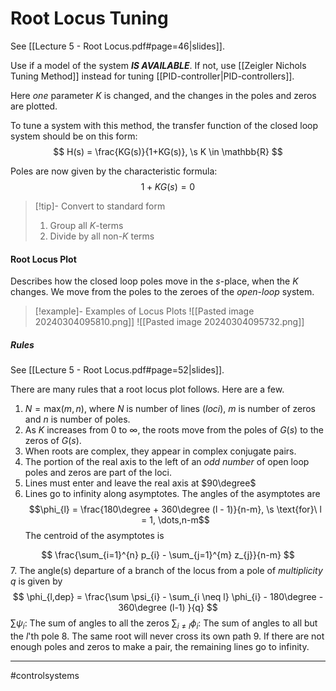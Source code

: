 # Root Locus Tuning
See [[Lecture 5 - Root Locus.pdf#page=46|slides]].

Use if a model of the system ***IS AVAILABLE***. If not, use [[Zeigler Nichols Tuning Method]] instead for tuning [[PID-controller|PID-controllers]].

Here *one* parameter $K$ is changed, and the changes in the poles and zeros are plotted.

To tune a system with this method, the transfer function of the closed loop system should be on this form:
$$
H(s) = \frac{KG(s)}{1+KG(s)}, \s K \in \mathbb{R}
$$

Poles are now given by the characteristic formula:
$$1 + KG(s) = 0$$

>[!tip]- Convert to standard form
>1. Group all $K$-terms
>2. Divide by all non-$K$ terms

#### Root Locus Plot
Describes how the closed loop poles move in the $s$-place, when the $K$ changes. We move from the poles to the zeroes of the *open-loop* system.

>[!example]- Examples of Locus Plots
>![[Pasted image 20240304095810.png]]
>![[Pasted image 20240304095732.png]]

##### Rules
See [[Lecture 5 - Root Locus.pdf#page=52|slides]].

There are many rules that a root locus plot follows. Here are a few.
1. $N = \mathrm{max}(m, n)$, where $N$ is number of lines (*loci*), $m$ is number of zeros and $n$ is number of poles.
2. As $K$ increases from $0$ to $\infty$, the roots move from the poles of $G(s)$ to the zeros of $G(s)$.
3. When roots are complex, they appear in complex conjugate pairs.
4. The portion of the real axis to the left of an *odd number* of open loop poles and zeros are part of the loci.
5. Lines must enter and leave the real axis at $90\degree$
6. Lines go to infinity along asymptotes. The angles of the asymptotes are
$$\phi_{l} = \frac{180\degree + 360\degree (l - 1)}{n-m}, \s \text{for}\ l = 1, \dots,n-m$$
The centroid of the asymptotes is

$$
\frac{\sum_{i=1}^{n} p_{i} - \sum_{j=1}^{m} z_{j}}{n-m}
$$
7. The angle(s) departure of a branch of the locus from a pole of *multiplicity* $q$ is given by
$$
\phi_{l,dep} = \frac{\sum \psi_{i} - \sum_{i \neq l} \phi_{i} - 180\degree - 360\degree (l-1) }{q}
$$
$\sum \psi_{i}$: The sum of angles to all the zeros
$\sum_{i\neq l} \phi_{i}$: The sum of angles to all but the $l$'th pole
8. The same root will never cross its own path
9. If there are not enough poles and zeros to make a pair, the remaining lines go to infinity.


---
#controlsystems
